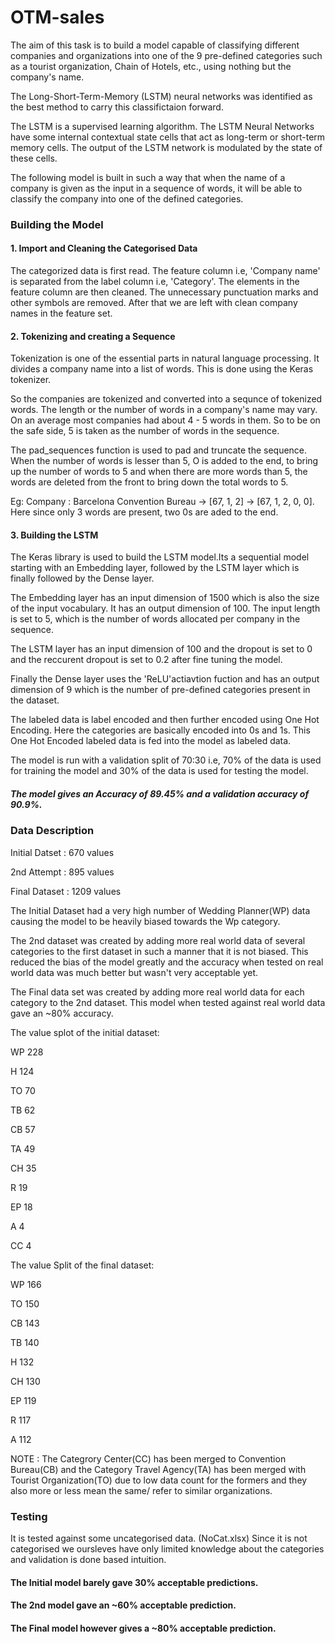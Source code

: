 # OTM-sales

The aim of this task is to build a model capable of classifying different companies and organizations into one of the 9 pre-defined categories such as a tourist organization, Chain of Hotels, etc., using nothing but the company's name.

The Long-Short-Term-Memory (LSTM) neural networks was identified as the best method to carry this classifictaion forward.

The LSTM is a supervised learning algorithm. The LSTM Neural Networks have some internal contextual state cells that act as long-term or short-term memory cells. The output of the LSTM network is modulated by the state of these cells.

The following model is built in such a way that when the name of a company is given as the input in a sequence of words, it will be able to classify the company into one of the defined categories. 

### Building the Model
#### 1. Import and Cleaning the Categorised Data
The categorized data is first read. The feature column i.e, 'Company name' is separated from the label column i.e, 'Category'.
The elements in the feature column are then cleaned. The unnecessary punctuation marks and other symbols are removed. After that we are left with clean company names in the feature set.

#### 2. Tokenizing and creating a Sequence
Tokenization is one of the essential parts in natural language processing. It divides a company name into a list of words. This is done using the Keras tokenizer.

So the companies are tokenized and converted into a sequnce of tokenized words. The length or the number of words in a company's name may vary. On an average most companies had about 4 - 5 words in them. So to be on the safe side, 5 is taken as the number of words in the sequence.

The pad_sequences function is used to pad and truncate the sequence. When the number of words is lesser than 5, O is added to the end, to bring up the number of words to 5 and when there are more words than 5, the words are deleted from the front to bring down the total words to 5.

Eg: Company : 	Barcelona Convention Bureau -> [67,  1,  2] -> [67,  1,  2,  0,  0].
Here since only 3 words are present, two 0s are aded to the end.

#### 3. Building the LSTM
The Keras library is used to build the LSTM model.Its a sequential model starting with an Embedding layer, followed by the LSTM layer which is finally followed by the Dense layer. 

The Embedding layer has an input dimension of 1500 which is also the size of the input vocabulary. It has an output dimension of 100. The input length is set to 5, which is the number of words allocated per company in the sequence.

The LSTM layer has an input dimension of 100 and the dropout is set to 0  and the reccurent dropout is set to 0.2 after fine tuning the model.

Finally the Dense layer uses the 'ReLU'actiavtion fuction and has an output dimension of 9 which is the number of pre-defined categories present in the dataset. 

The labeled data is label encoded and then further encoded using One Hot Encoding. Here the categories are basically encoded into 0s and 1s. This One Hot Encoded labeled data is fed into the model as labeled data.

The model is run with a validation split of 70:30 i.e, 70% of the data is used for training the model and 30% of the data is used for testing the model.

##### The model gives an Accuracy of 89.45% and a validation accuracy of 90.9%.

### Data Description
Initial Datset : 670 values

2nd Attempt : 895 values

Final Dataset : 1209 values

The Initial Dataset had a very high number of Wedding Planner(WP) data causing the model to be heavily biased towards the Wp category.

The 2nd dataset was created by adding more real world data of several categories to the first dataset in such a manner that it is not biased.
This reduced the bias of the model greatly and the accuracy when tested on real world data was much better but wasn't very acceptable yet.

The Final data set was created by adding more real world data for each category to the 2nd dataset. This model when tested against real world data gave an ~80% accuracy.

The value splot of the initial dataset:

WP    228

H     124

TO     70

TB     62

CB     57

TA     49

CH     35

R      19

EP     18

A       4

CC      4

The value Split of the final dataset: 

WP    166

TO    150

CB    143

TB    140

H     132

CH    130

EP    119

R     117

A     112

NOTE : The Categrory Center(CC) has been merged to Convention Bureau(CB) and the Category Travel Agency(TA) has been merged with Tourist Organization(TO) due to low data count for the formers and they also more or less mean the same/  refer to similar organizations.

### Testing

It is tested against some uncategorised data. (NoCat.xlsx)
Since it is not categorised we oursleves have only limited knowledge about the categories and validation is done based intuition.

#### The Initial model barely gave 30% acceptable predictions.

#### The 2nd model gave an ~60% acceptable prediction.

#### The Final model however gives a ~80% acceptable prediction.
